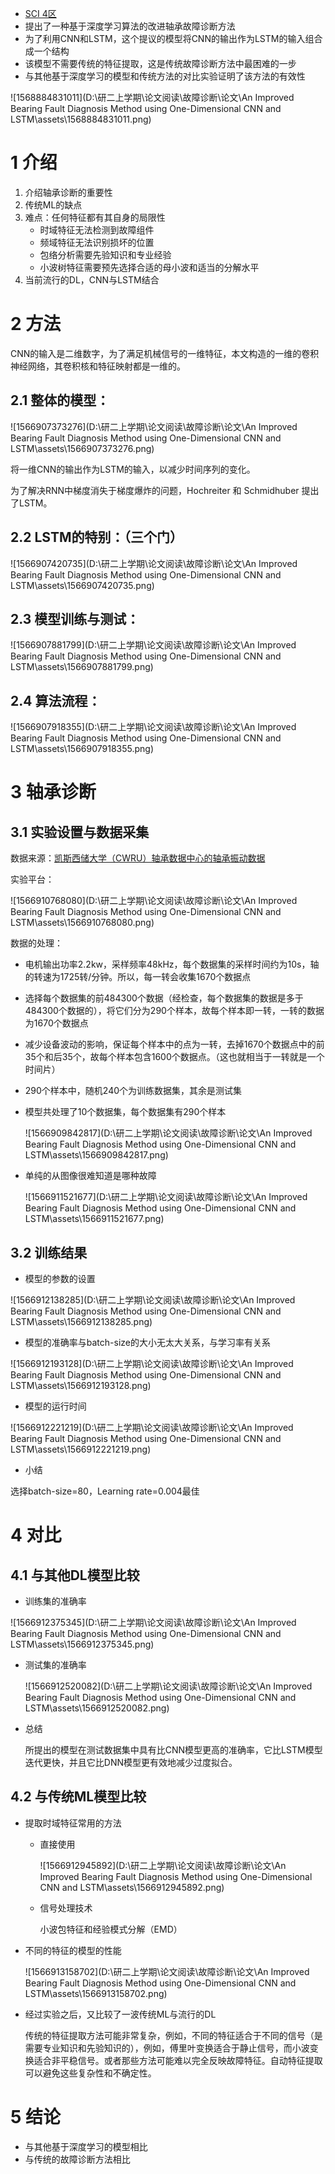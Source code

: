 - [SCI 4区](http://www.letpub.com.cn/index.php?journalid=7662&page=journalapp&view=detail)
- 提出了一种基于深度学习算法的改进轴承故障诊断方法
- 为了利用CNN和LSTM，这个提议的模型将CNN的输出作为LSTM的输入组合成一个结构
- 该模型不需要传统的特征提取，这是传统故障诊断方法中最困难的一步
- 与其他基于深度学习的模型和传统方法的对比实验证明了该方法的有效性

![1568884831011](D:\研二上学期\论文阅读\故障诊断\论文\An Improved Bearing Fault Diagnosis Method using One-Dimensional CNN and LSTM\assets\1568884831011.png)

# 1 介绍

1. 介绍轴承诊断的重要性
2. 传统ML的缺点
3. 难点：任何特征都有其自身的局限性
   - 时域特征无法检测到故障组件
   - 频域特征无法识别损坏的位置
   - 包络分析需要先验知识和专业经验
   - 小波树特征需要预先选择合适的母小波和适当的分解水平
4. 当前流行的DL，CNN与LSTM结合

# 2 方法

CNN的输入是二维数字，为了满足机械信号的一维特征，本文构造的一维的卷积神经网络，其卷积核和特征映射都是一维的。

## 2.1 整体的模型：

![1566907373276](D:\研二上学期\论文阅读\故障诊断\论文\An Improved Bearing Fault Diagnosis Method using One-Dimensional CNN and LSTM\assets\1566907373276.png)

将一维CNN的输出作为LSTM的输入，以减少时间序列的变化。

为了解决RNN中梯度消失于梯度爆炸的问题，Hochreiter 和 Schmidhuber 提出了LSTM。

## 2.2 LSTM的特别：（三个门）

![1566907420735](D:\研二上学期\论文阅读\故障诊断\论文\An Improved Bearing Fault Diagnosis Method using One-Dimensional CNN and LSTM\assets\1566907420735.png)

## 2.3 模型训练与测试：

![1566907881799](D:\研二上学期\论文阅读\故障诊断\论文\An Improved Bearing Fault Diagnosis Method using One-Dimensional CNN and LSTM\assets\1566907881799.png)

## 2.4 算法流程：

![1566907918355](D:\研二上学期\论文阅读\故障诊断\论文\An Improved Bearing Fault Diagnosis Method using One-Dimensional CNN and LSTM\assets\1566907918355.png)

# 3 轴承诊断

## 3.1 实验设置与数据采集

数据来源：[凯斯西储大学（CWRU）轴承数据中心的轴承振动数据](https://csegroups.case.edu/bearingdatacenter/home)

实验平台：

![1566910768080](D:\研二上学期\论文阅读\故障诊断\论文\An Improved Bearing Fault Diagnosis Method using One-Dimensional CNN and LSTM\assets\1566910768080.png)

数据的处理：

- 电机输出功率2.2kw，采样频率48kHz，每个数据集的采样时间约为10s，轴的转速为1725转/分钟。所以，每一转会收集1670个数据点

- 选择每个数据集的前484300个数据（经检查，每个数据集的数据是多于484300个数据的），将它们分为290个样本，故每个样本即一转，一转的数据为1670个数据点

- 减少设备波动的影响，保证每个样本中的点为一转，去掉1670个数据点中的前35个和后35个，故每个样本包含1600个数据点。（这也就相当于一转就是一个时间片）

- 290个样本中，随机240个为训练数据集，其余是测试集

- 模型共处理了10个数据集，每个数据集有290个样本

  ![1566909842817](D:\研二上学期\论文阅读\故障诊断\论文\An Improved Bearing Fault Diagnosis Method using One-Dimensional CNN and LSTM\assets\1566909842817.png)

- 单纯的从图像很难知道是哪种故障

  ![1566911521677](D:\研二上学期\论文阅读\故障诊断\论文\An Improved Bearing Fault Diagnosis Method using One-Dimensional CNN and LSTM\assets\1566911521677.png)

## 3.2 训练结果

- 模型的参数的设置

![1566912138285](D:\研二上学期\论文阅读\故障诊断\论文\An Improved Bearing Fault Diagnosis Method using One-Dimensional CNN and LSTM\assets\1566912138285.png)

- 模型的准确率与batch-size的大小无太大关系，与学习率有关系

![1566912193128](D:\研二上学期\论文阅读\故障诊断\论文\An Improved Bearing Fault Diagnosis Method using One-Dimensional CNN and LSTM\assets\1566912193128.png)

- 模型的运行时间

![1566912221219](D:\研二上学期\论文阅读\故障诊断\论文\An Improved Bearing Fault Diagnosis Method using One-Dimensional CNN and LSTM\assets\1566912221219.png)

- 小结

选择batch-size=80，Learning rate=0.004最佳

# 4 对比

## 4.1 与其他DL模型比较

- 训练集的准确率

![1566912375345](D:\研二上学期\论文阅读\故障诊断\论文\An Improved Bearing Fault Diagnosis Method using One-Dimensional CNN and LSTM\assets\1566912375345.png)

- 测试集的准确率

  ![1566912520082](D:\研二上学期\论文阅读\故障诊断\论文\An Improved Bearing Fault Diagnosis Method using One-Dimensional CNN and LSTM\assets\1566912520082.png)

- 总结

  所提出的模型在测试数据集中具有比CNN模型更高的准确率，它比LSTM模型迭代更快，并且它比DNN模型更有效地减少过度拟合。

## 4.2 与传统ML模型比较

- 提取时域特征常用的方法

  - 直接使用

    ![1566912945892](D:\研二上学期\论文阅读\故障诊断\论文\An Improved Bearing Fault Diagnosis Method using One-Dimensional CNN and LSTM\assets\1566912945892.png)

  - 信号处理技术

    小波包特征和经验模式分解（EMD）

- 不同的特征的模型的性能

  ![1566913158702](D:\研二上学期\论文阅读\故障诊断\论文\An Improved Bearing Fault Diagnosis Method using One-Dimensional CNN and LSTM\assets\1566913158702.png)

- 经过实验之后，又比较了一波传统ML与流行的DL

  传统的特征提取方法可能非常复杂，例如，不同的特征适合于不同的信号（是需要专业知识和先验知识的），例如，傅里叶变换适合于静止信号，而小波变换适合非平稳信号。或者那些方法可能难以完全反映故障特征。自动特征提取可以避免这些复杂性和不确定性。

# 5 结论

- 与其他基于深度学习的模型相比
- 与传统的故障诊断方法相比